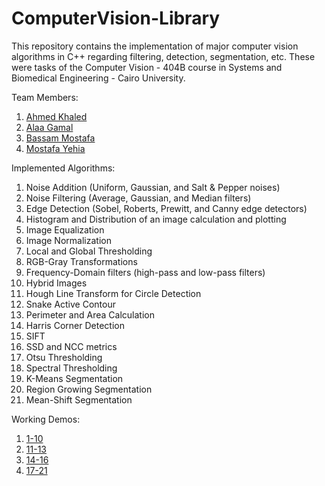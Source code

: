 # ComputerVision-Library

This repository contains the implementation of major computer vision algorithms in C++ regarding filtering, detection, segmentation, etc. These were tasks of the Computer Vision - 404B course in Systems and Biomedical Engineering - Cairo University.


Team Members:

1. [Ahmed Khaled](https://github.com/AhmedKhaled8)
2. [Alaa Gamal](https://github.com/alaagamal98)
3. [Bassam Mostafa](https://github.com/BassamMasry)
4. [Mostafa Yehia](https://github.com/mostafa20223)

Implemented Algorithms:
1. Noise Addition (Uniform, Gaussian, and Salt & Pepper noises)
2. Noise Filtering (Average, Gaussian, and Median filters)
3. Edge Detection (Sobel, Roberts, Prewitt, and Canny edge detectors)
4. Histogram and Distribution of an image calculation and plotting
5. Image Equalization
6. Image Normalization
7. Local and Global Thresholding
8. RGB-Gray Transformations
9. Frequency-Domain filters (high-pass and low-pass filters)
10. Hybrid Images
11. Hough Line Transform for Circle Detection
12. Snake Active Contour
13. Perimeter and Area Calculation
14. Harris Corner Detection
15. SIFT
16. SSD and NCC metrics
17. Otsu Thresholding
18. Spectral Thresholding
19. K-Means Segmentation
20. Region Growing Segmentation
21. Mean-Shift Segmentation


Working Demos:
1. [1-10](https://www.youtube.com/watch?v=GOAKl4p0DR8)
2. [11-13](https://www.youtube.com/watch?v=Y5AyvZC-q4o&t=15s)
3. [14-16](https://www.youtube.com/watch?v=IUfXZXezEzM)
4. [17-21](https://www.youtube.com/watch?v=yXE48uINgzg)

